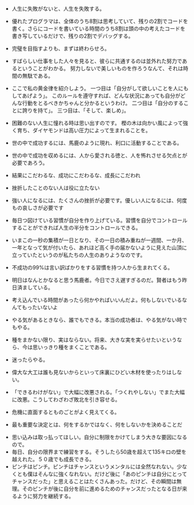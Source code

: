 - 人生に失敗がないと、人生を失敗する。

- 優れたプログラマは、全体のうち8割は思考していて、残りの2割でコードを書く。さらにコードを書いている時間のうち8割は頭の中の考えたコードを書き写しているだけで、残りの2割でデバッグする。

- 完璧を目指すよりも、まずは終わらせろ。

- すばらしい仕事をした人々を見ると、彼らに共通するのは並外れた努力であるということがわかる。
努力しないで美しいものを作ろうなんて、それは時間の無駄である。

- ここで私の黄金律を紹介しよう。
一つ目は「自分がして欲しいことを人にもしてあげよう」。
このルールを遵守すれば、どんな状況にあっても自分がどんな行動をとるべきかちゃんと分かるというわけ。
二つ目は「自分のすることに誇りを持て」。
三つ目は、「そして、楽しめ」。

- 困難のない人生に憧れる時は思い出すのです。
樫の木は向かい風によって強く育ち、ダイヤモンドは高い圧力によって生まれることを。

- 世の中で成功するには、馬鹿のように現れ、利口に活動することである。

- 世の中で成功を収めるには、人から愛される徳と、人を怖れさせる欠点とが必要であろう。

- 結果にこだわるな、成功にこだわるな、成長にこだわれ

- 挫折したことのない人は役に立たない

- 強い人になるには、たくさんの挫折が必要です。優しい人になるには、何度もの哀しさが必要です


<!-- ================= 習慣　=================== -->

- 毎日つ図けている習慣が自分を作り上げている。習慣を自分でコントロールすることができれば人生の半分をコントロールできる。

- いまこの一秒の集積が一日となり、その一日の積み重ねが一週間、一か月、一年となって気が付いたら、あれほど高く手の届かないように見えた山頂に立っていたというのが私たちの人生のありようなのです。

- 不成功の99%は言い訳ばかりをする習慣を持つ人から生まれてくる。

<!-- ====================== 行動 =============== -->
- 明日はなんとかなると思う馬鹿者。今日でさえ遅すぎるのだ。賢者はもう昨日済ましている。

- 考え込んでいる時間があったら何かやればいいんだよ。何もしないでいるなんてもったいないよ

- やる気があるときなら、誰でもできる。本当の成功者は、やる気がない時でもやる。

- 種をまかない限り、実はならない。将来、大きな実を実らせたいというなら、今は思いっきり種をまくことである。

- 迷ったらやる。


<!-- ==================== スティーブン ジョブズ　============= -->
- 偉大な大工は誰も見ないからといって床裏にひどい木材を使ったりはしない。

- 「できるわけがない」で大幅に改悪される。「つくれやしない」でまた大幅に改悪。こうしてわざわざ敗北を引き容せる。

- 危機に直面するとものごとがよく見えてくる。

- 最も重要な決定とは、何をするかではなく、何をしないかを決めることだ

<!-- ================= イチロー ============= -->
- 思い込みは取っ払ってほしい。自分に制限をかけてしまう大きな要因になるので。
- 毎日、自分の限界まで練習をする。そうしたら50歳を超えて135キロの壁を越えれた。５０歳でも成長できる。
- ピンチはピンチ。ピンチはチャンスというメンタルには全然なれない。少なくとも僕はそんなに強くなれない。だけど後に「あのピンチは自分にとってチャンスだった」と思えることはたくさんあった。だけど、その瞬間は無理。そのピンチが後に自分を前に進めるためのチャンスだったとなる日が来るように努力を継続する。
